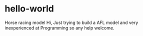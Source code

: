 # hello-world
Horse racing model
Hi,
Just trying to build a AFL model and very inexperienced at Programming so any help welcome.
